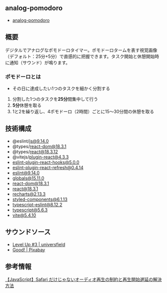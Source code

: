 ## analog-pomodoro
- [analog-pomodoro](https://analog-pomodoro.netlify.app/)

## 概要
デジタルでアナログなポモドーロタイマー。ポモドーロタームを表す視覚画像（デフォルト：25分+5分）で直感的に把握できます。タスク開始と休憩開始時に通知（サウンド）が鳴ります。

### ポモドーロとは
- その日に達成したい1つのタスクを細かく分割する
1. 分割した1つのタスクを**25分**間集中して行う
2. **5分**休憩を取る
3. 1と2を繰り返し、4ポモドーロ（2時間）ごとに15〜30分間の休憩を取る

## 技術構成
- @eslint/js@9.14.0
- @types/react-dom@18.3.1
- @types/react@18.3.12
- @vitejs/plugin-react@4.3.3
- eslint-plugin-react-hooks@5.0.0
- eslint-plugin-react-refresh@0.4.14
- eslint@9.14.0
- globals@15.11.0
- react-dom@18.3.1
- react@18.3.1
- recharts@2.13.3
- styled-components@6.1.13
- typescript-eslint@8.12.2
- typescript@5.6.3
- vite@5.4.10

## サウンドソース
- [Level Up #3 | universfield](https://pixabay.com/ja/users/universfield-28281460/)
- [Good! | Pixabay](https://pixabay.com/ja/users/pixabay-1/)

## 参考情報
[【JavaScript】Safari だけじゃないオーディオ再生の制約と再生開始遅延の解決方法](https://webfrontend.ninja/js-audio-autoplay-policy-and-delay/)
